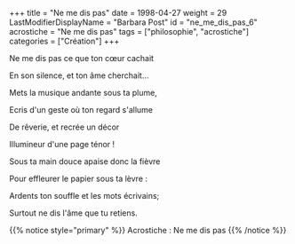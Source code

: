+++
title = "Ne me dis pas"
date = 1998-04-27
weight = 29
LastModifierDisplayName = "Barbara Post"
id = "ne_me_dis_pas_6"
acrostiche = "Ne me dis pas"
tags = ["philosophie", "acrostiche"]
categories = ["Création"]
+++

Ne me dis pas ce que ton cœur cachait

En son silence, et ton âme cherchait...

Mets la musique andante sous ta plume,

Ecris d'un geste où ton regard s'allume

De rêverie, et recrée un décor

Illumineur d'une page ténor !

Sous ta main douce apaise donc la fièvre

Pour effleurer le papier sous ta lèvre :

Ardents ton souffle et les mots écrivains;

Surtout ne dis l'âme que tu retiens.

{{% notice style="primary" %}}
Acrostiche : Ne me dis pas
{{% /notice %}}
